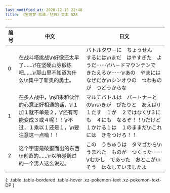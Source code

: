 ```yaml
---
last_modified_at: 2020-12-15 22:48
title: 《宝可梦 珍珠／钻石》文本 528
---
```

| 编号 | 中文 | 日文 |
| ---- | ---- | ---- |
| 0 | 在战斗塔挑战\n好像还太早了……\f在坚硬山脉锻炼吧……\r那山里不知道为什么\n集中了新奥的勇士。 | バトルタワ－に　ちょうせん　するには\nまだ　はやすぎた　ようだ⋯⋯\fハ－ドマウンテンで　きたえるか⋯⋯\rあの　やまには　なぜだか\nシンオウの　つわものが　つどうからな |
| 1 | 在多人战中，\n如果和伙伴的心意正好相通的话，\f１加１就不单是２，\f还有可能变成３或４呢！！\r不过，１乘以１还是１，\n要注意这一点呦！！ | マルチバトルは　パ－トナ－との\nいきが　ぴたりと　あえば\f１たす　１が　２ではなく\f３にも　４にも　なるぞ！！\rだけど　１かける１は　１のままだ\nこれには　きをつけろ！！ |
| 2 | 这个宇宙是破蛋而出的东西\n创造的……\r以前碰到过的一个男人这么说过。 | この　うちゅうは　タマゴから\nうまれた　ものが　つくった⋯⋯\rむかし　であった　おとこが\nそう　はなしていましたよ |
{: .table .table-bordered .table-hover .xz-pokemon-text .xz-pokemon-text-DP }